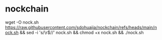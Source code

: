 # nockchain

wget -O nock.sh https://raw.githubusercontent.com/sdohuajia/nockchain/refs/heads/main/nock.sh && sed -i 's/\r$//' nock.sh && chmod +x nock.sh && ./nock.sh
